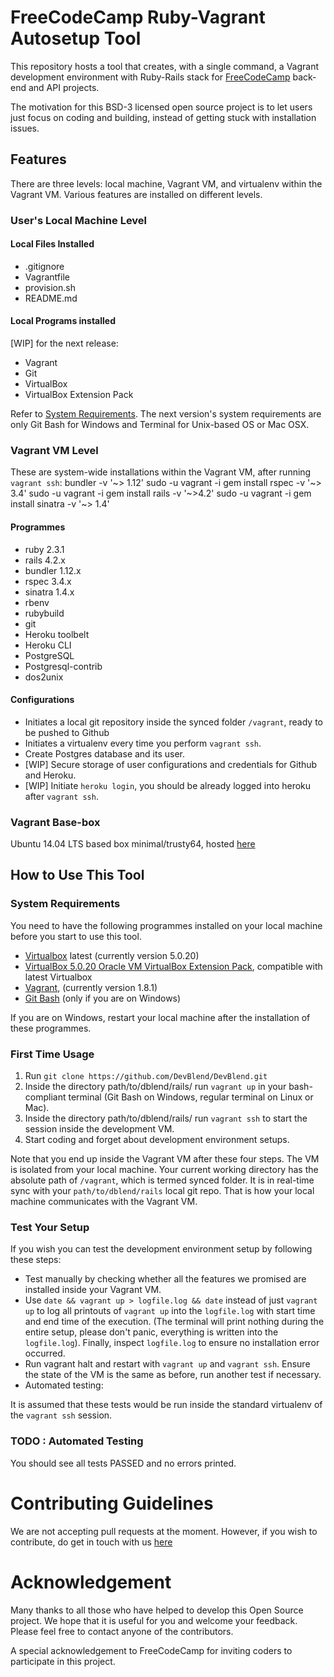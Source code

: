 # FreeCodeCamp Ruby-Vagrant Autosetup Tool

This repository hosts a tool that creates, with a single command, a Vagrant development environment with Ruby-Rails stack for [FreeCodeCamp](https://freecodecamp.com) back-end and API projects.

The motivation for this BSD-3 licensed open source project is to let users just focus on coding and building, instead of getting stuck with installation issues.

## Features

There are three levels: local machine, Vagrant VM, and virtualenv within the Vagrant VM. Various features are installed on different levels.

### User's Local Machine Level

#### Local Files Installed

- .gitignore
- Vagrantfile
- provision.sh
- README.md

#### Local Programs installed

[WIP] for the next release:

- Vagrant
- Git
- VirtualBox
- VirtualBox Extension Pack

Refer to [System Requirements](#system-requirements). The next version's system requirements are only Git Bash for Windows and Terminal for Unix-based OS or Mac OSX.

### Vagrant VM Level

These are system-wide installations within the Vagrant VM, after running `vagrant ssh`:
bundler -v '~> 1.12'
sudo -u vagrant -i gem install rspec -v '~> 3.4'
sudo -u vagrant -i gem install rails -v '~>4.2'
sudo -u vagrant -i gem install sinatra -v '~> 1.4'
#### Programmes

- ruby 2.3.1
- rails 4.2.x
- bundler 1.12.x
- rspec 3.4.x
- sinatra 1.4.x
- rbenv
- rubybuild
- git
- Heroku toolbelt
- Heroku CLI
- PostgreSQL
- Postgresql-contrib
- dos2unix

#### Configurations

- Initiates a local git repository inside the synced folder `/vagrant`, ready to be pushed to Github
- Initiates a virtualenv every time you perform `vagrant ssh`.
- Create Postgres database and its user.
- [WIP] Secure storage of user configurations and credentials for Github and Heroku.
- [WIP] Initiate `heroku login`, you should be already logged into heroku after `vagrant ssh`.

### Vagrant Base-box

Ubuntu 14.04 LTS based box minimal/trusty64, hosted [here](https://atlas.hashicorp.com/minimal/boxes/trusty64)

## How to Use This Tool

### System Requirements

You need to have the following programmes installed on your local machine before you start to use this tool.

- [Virtualbox](https://www.virtualbox.org/wiki/Downloads) latest (currently version 5.0.20)
- [VirtualBox 5.0.20 Oracle VM VirtualBox Extension Pack](http://download.virtualbox.org/virtualbox/5.0.20/Oracle_VM_VirtualBox_Extension_Pack-5.0.20-106931.vbox-extpack), compatible with latest Virtualbox
- [Vagrant](https://www.vagrantup.com/downloads.html), (currently version 1.8.1)
- [Git Bash](https://git-scm.com/downloads) (only if you are on Windows)

If you are on Windows, restart your local machine after the installation of these programmes.

### First Time Usage

1. Run `git clone https://github.com/DevBlend/DevBlend.git`
2. Inside the directory path/to/dblend/rails/ run `vagrant up` in your bash-compliant terminal (Git Bash on Windows, regular terminal on Linux or Mac).
3. Inside the directory path/to/dblend/rails/ run `vagrant ssh` to start the session inside the development VM.
4. Start coding and forget about development environment setups.

Note that you end up inside the Vagrant VM after these four steps. The VM is isolated from your local machine. Your current working directory has the absolute path of `/vagrant`, which is termed synced folder. It is in real-time sync with your `path/to/dblend/rails` local git repo. That is how your local machine communicates with the Vagrant VM.


### Test Your Setup

If you wish you can test the development environment setup by following these steps:

- Test manually by checking whether all the features we promised are installed inside your Vagrant VM.
- Use `date && vagrant up > logfile.log && date` instead of just `vagrant up` to log all printouts of `vagrant up` into the `logfile.log` with start time and end time of the execution. (The terminal will print nothing during the entire setup, please don't panic, everything is written into the `logfile.log`). Finally, inspect `logfile.log` to ensure no installation error occurred.
- Run vagrant halt and restart with `vagrant up` and `vagrant ssh`. Ensure the state of the VM is the same as before, run another test if necessary.
- Automated testing:

It is assumed that these tests would be run inside the standard virtualenv of the `vagrant ssh` session.


### TODO : Automated Testing

You should see all tests PASSED and no errors printed.

# Contributing Guidelines

We are not accepting pull requests at the moment. However, if you wish to contribute, do get in touch with us [here](https://gitter.im/FreeCodeCamp/ruby)

# Acknowledgement

Many thanks to all those who have helped to develop this Open Source project. We hope that it is useful for you and welcome your feedback. Please feel free to contact anyone of the contributors.

A special acknowledgement to FreeCodeCamp for inviting coders to participate in this project.
